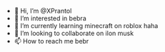 - 👋 Hi, I’m @XPrantol
- 👀 I’m interested in bebra
- 🌱 I’m currently learning minecraft on roblox haha
- 💞️ I’m looking to collaborate on ilon musk
- 📫 How to reach me bebr

<!---
XPrantol/XPrantol is a ✨ special ✨ repository because its `README.md` (this file) appears on your GitHub profile.
You can click the Preview link to take a look at your changes.
--->
